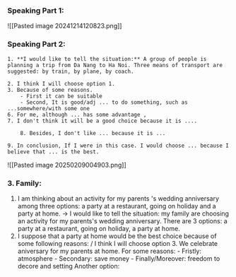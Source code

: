 
### Speaking Part 1: 


![[Pasted image 20241214120823.png]]


### Speaking Part 2: 


```
1. **I would like to tell the situation:** A group of people is planning a trip from Da Nang to Ha Noi. Three means of transport are suggested: by train, by plane, by coach. 

2. I think I will choose option 1. 
3. Because of some reasons. 
	- First it can be suitable 
	- Second, It is good/adj ... to do something, such as ...somewhere/with some one 
6. For me, although ... has some advantage , 
7. I don't think it will be a good choice because it is ....

	8. Besides, I don't like ... because it is ...

9. In conclusion, If I were in this case. I would choose ... because I believe that ... is the best. 
```

![[Pasted image 20250209004903.png]]
### 3. Family: 
1. I am thinking about an activity for my parents 's wedding anniversary among three options: a party at a restaurant, going on holiday and a party at home. 
		-> I would like to tell the situation: my family are choosing an activity for my parents's wedding anniversary. There are 3 options: a party at a restaurant, going on holiday, a party at home. 
2. I suppose that a party at home would be the best choice because of some following reasons: / I think I will choose option 3. We celebrate aniversary for my parents at home. For some reasons: 
		- Fristly: atmosphere
		- Secondary: save money
		- Finally/Moreover: freedom to decore and setting 
	Another option: 